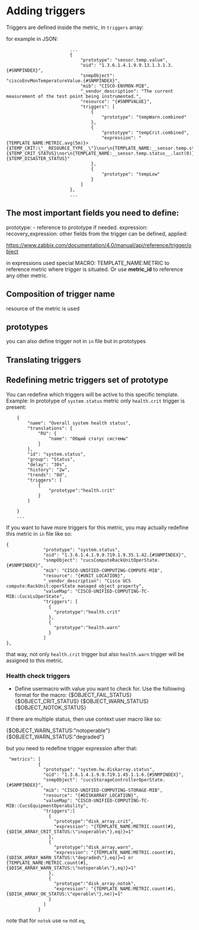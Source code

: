 # Adding triggers


Triggers are defined inside the metric, in `triggers` array:

for example in JSON:
```
                        ...
                        {
                            "prototype": "sensor.temp.value",
                            "oid": "1.3.6.1.4.1.9.9.13.1.3.1.3.{#SNMPINDEX}",
                            "snmpObject": "ciscoEnvMonTemperatureValue.{#SNMPINDEX}",
                            "mib": "CISCO-ENVMON-MIB",
                            "_vendor_description": "The current measurement of the test point being instrumented.",
                            "resource": "{#SNMPVALUE}",
                            "triggers": [
                                {
                                    "prototype": "tempWarn.combined"
                                },
                                {
                                    "prototype": "tempCrit.combined",
                                    "expression": "{TEMPLATE_NAME:METRIC.avg(5m)}>{$TEMP_CRIT:\"__RESOURCE_TYPE__\"}\nor\n{TEMPLATE_NAME:__sensor.temp.status__.last(0)}={$TEMP_CRIT_STATUS}\nor\n{TEMPLATE_NAME:__sensor.temp.status__.last(0)}={$TEMP_DISASTER_STATUS}"
                                },
                                {
                                    "prototype": "tempLow"
                                }
                            ]
                        },
                        ...
```

## The most important fields you need to define:

prototype: - reference to prototype if needed.
expression:
recovery_expression:
other fields from the trigger can be defined, applied:

https://www.zabbix.com/documentation/4.0/manual/api/reference/trigger/object

in expressions used special MACRO: TEMPLATE_NAME:METRIC to reference metric where trigger is situated. Or use
__metric_id__ to reference any other metric.

## Composition of trigger name
resource of the metric is used


## prototypes
you can also define trigger not in `in` file but in prototypes


## Translating triggers

## Redefining metric triggers set of prototype

You can redefine which triggers will be active to this specific template. Example:
In prototype of `system.status` metric only `health.crit` trigger is present:
```
    {
        "name": "Overall system health status",
        "translations": {
            "RU": {
                "name": "Общий статус системы"
            }
        },
        "id": "system.status",
        "group": "Status",
        "delay": "30s",
        "history": "2w",
        "trends": "0d",
        "triggers": [
            {
                "prototype":"health.crit"
            }
        ]

    }
    ...
```
If you want to have more triggers for this metric, you may actually redefine this metric in `in` file like so:
```in "in" file
{
              "prototype": "system.status",
              "oid": "1.3.6.1.4.1.9.9.719.1.9.35.1.42.{#SNMPINDEX}",
              "snmpObject": "cucsComputeRackUnitOperState.{#SNMPINDEX}",
              "mib": "CISCO-UNIFIED-COMPUTING-COMPUTE-MIB",
              "resource": "{#UNIT_LOCATION}",
              "_vendor_description": "Cisco UCS compute:RackUnit:operState managed object property",
              "valueMap": "CISCO-UNIFIED-COMPUTING-TC-MIB::CucsLsOperState",
              "triggers": [
                {
                  "prototype":"health.crit"
                },
                {
                  "prototype":"health.warn"
                }
              ]
},
```
that way, not only `health.crit` trigger but also `health.warn` trigger will be assigned to this metric.


### Health check triggers

- Define usermacro with value you want to check for. Use the following format for the macro:
{$OBJECT_FAIL_STATUS}
{$OBJECT_CRIT_STATUS}
{$OBJECT_WARN_STATUS}
{$OBJECT_NOTOK_STATUS}

If there are multiple status, then use context user macro like so:

{$OBJECT_WARN_STATUS:"notoperable"}
{$OBJECT_WARN_STATUS:"degraded"}

but you need to redefine trigger expression after that:
```
 "metrics": [
            {
              "prototype": "system.hw.diskarray.status",
              "oid": "1.3.6.1.4.1.9.9.719.1.45.1.1.6.{#SNMPINDEX}",
              "snmpObject": "cucsStorageControllerOperState.{#SNMPINDEX}",
              "mib": "CISCO-UNIFIED-COMPUTING-STORAGE-MIB",
              "resource": "{#DISKARRAY_LOCATION}",
              "valueMap": "CISCO-UNIFIED-COMPUTING-TC-MIB::CucsEquipmentOperability",
              "triggers":[
                {
                  "prototype":"disk_array.crit",
                  "expression": "{TEMPLATE_NAME:METRIC.count(#1,{$DISK_ARRAY_CRIT_STATUS:\"inoperable\"},eq)}=1"
                },
                {
                  "prototype":"disk_array.warn",
                  "expression": "{TEMPLATE_NAME:METRIC.count(#1,{$DISK_ARRAY_WARN_STATUS:\"degraded\"},eq)}=1 or {TEMPLATE_NAME:METRIC.count(#1,{$DISK_ARRAY_WARN_STATUS:\"notoperable\"},eq)}=1"
                },
                {
                  "prototype":"disk_array.notok",
                  "expression": "{TEMPLATE_NAME:METRIC.count(#1,{$DISK_ARRAY_OK_STATUS:\"operable\"},ne)}=1"
                }
              ]
            }
```
note that for `notok` use `ne` not `eq`,